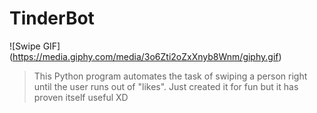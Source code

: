 # TinderBot

![Swipe GIF] (https://media.giphy.com/media/3o6Zti2oZxXnyb8Wnm/giphy.gif)

> This Python program automates the task of swiping a person right until the user runs out of "likes". 
Just created it for fun but it has proven itself useful XD

